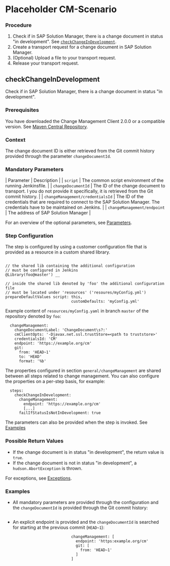 # Placeholder CM-Scenario

### Procedure

1. Check if in SAP Solution Manager, there is a change document in status "in development". See [`checkChangeInDevelopment`](#checkChangeInDevelopment).
2. Create a transport request for a change document in SAP Solution Manager.
3. (Optional) Upload a file to your transport request.
4. Release your transport request.


## checkChangeInDevelopment

Check if in SAP Solution Manager, there is a change document in status "in development".


### Prerequisites

You have downloaded the Change Management Client 2.0.0 or a compatible version. See [Maven Central Repository](http://central.maven.org/maven2/com/sap/devops/cmclient/dist.cli/).


### Context

The change document ID is either retrieved from the Git commit history provided through the parameter `changeDocumentId`.


### Mandatory Parameters

| Parameter | Description |
| `script` | The common script environment of the running Jenkinsfile. |
| `changeDocumentId` | The ID of the change document to transport. I you do not provide it specifically, it is retrieved from the Git commit history. |
| `changeManagement/credentialsId` | The ID of the credentials that are required to connect to the SAP Solution Manager. The credentials have to be maintained on Jenkins. |
| `changeManagement/endpoint` | The address of SAP Solution Manager |


For an overview of the optional parameters, see [Parameters](https://github.com/SarahNoack/jenkins-library/blob/master/documentation/docs/steps/checkChangeInDevelopment.md#parameters).

### Step Configuration

The step is configured by using a customer configuration file that is provided as a resource in a custom shared library.
```@Library('piper-library-os@master') _

// the shared lib containing the additional configuration
// must be configured in Jenkins
@Library(foo@master') __

// inside the shared lib denoted by 'foo' the additional configuration file
// must be located under 'resources' ('resoures/myConfig.yml')
prepareDefaultValues script: this,
                             customDefaults: 'myConfig.yml'
```
Example content of `resources/myConfig.yaml` in branch `master` of the repository denoted by `foo`:
```general:
  changeManagement:
    changeDocumentLabel: 'ChangeDocument\s?:'
    cmClientOpts: '-Djavax.net.ssl.trustStore=<path to truststore>'
    credentialsId: 'CM'
    endpoint: 'https://example.org/cm'
    git:
      from: 'HEAD~1'
      to: 'HEAD'
      format: '%b'
```
The properties configured in section `general/changeManagement` are shared between all steps related to change management.
You can also configure the properties on a per-step basis, for example:
```  [...]
  steps:
    checkChangeInDevelopment:
      changeManagement:
        endpoint: 'https://example.org/cm'
        [...]
      failIfStatusIsNotInDevelopment: true
```
The parameters can also be provided when the step is invoked. See [Examples](#Examples)

### Possible Return Values

* If the change document is in status "in development", the return value is `true`.
* If the change document is not in status "in development", a `hudson.AbortException` is thrown.

For exceptions, see [Exceptions](https://github.com/SarahNoack/jenkins-library/blob/master/documentation/docs/steps/checkChangeInDevelopment.md#exceptions).

### Examples
* All mandatory parameters are provided through the configuration and the `changeDocumentId` is provided through the Git commit history:
```checkChangeInDevelopment script:this
```
* An explicit endpoint is provided and the `changeDocumentId` is searched for starting at the previous commit (`HEAD~1`):
```checkChangeInDevelopment script:this
                             changeManagement: [
                               endpoint: 'https:example.org/cm'
                               git: [
                                 from: 'HEAD~1'
                               ]
                             ]
```
